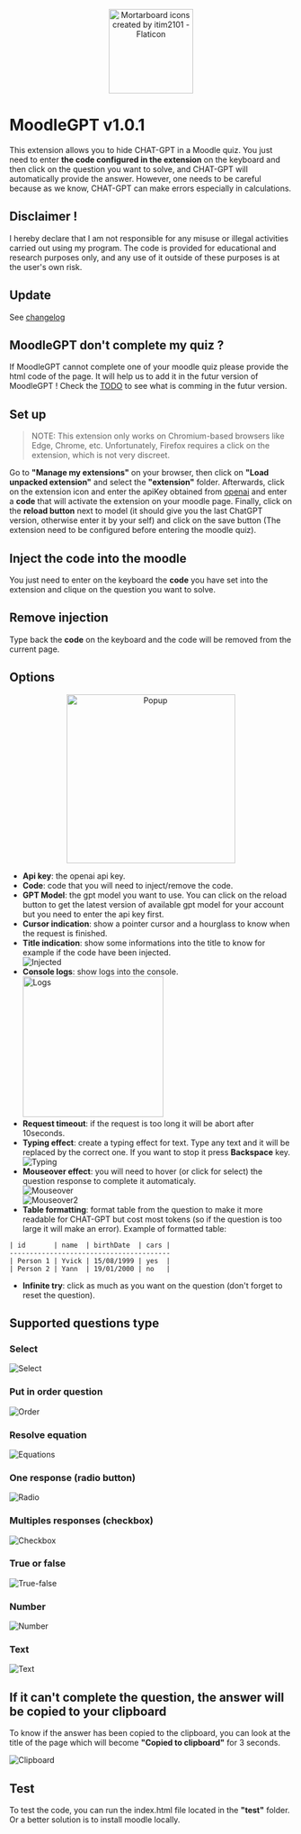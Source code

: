 <p align="center"><a
href="https://www.flaticon.com/free-icons/mortarboard" target="_blank" rel="noopener noreferrer"
title="Mortarboard icons created by itim2101 - Flaticon" ><img src="./extension/icon.png" alt="Mortarboard icons created by itim2101 - Flaticon" width="150" style="display:block; margin:auto;"></a></p>

# MoodleGPT v1.0.1

This extension allows you to hide CHAT-GPT in a Moodle quiz. You just need to enter <b>the code configured in the extension</b> on the keyboard and then click on the question you want to solve, and CHAT-GPT will automatically provide the answer. However, one needs to be careful because as we know, CHAT-GPT can make errors especially in calculations.

## Disclaimer !

I hereby declare that I am not responsible for any misuse or illegal activities carried out using my program. The code is provided for educational and research purposes only, and any use of it outside of these purposes is at the user's own risk.

## Update

See [changelog](./CHANGELOG.md)

## MoodleGPT don't complete my quiz ?

If MoodleGPT cannot complete one of your moodle quiz please provide the html code of the page. It will help us to add it in the futur version of MoodleGPT ! Check the [TODO](./TODO.md) to see what is comming in the futur version.

## Set up

> NOTE: This extension only works on Chromium-based browsers like Edge, Chrome, etc. Unfortunately, Firefox requires a click on the extension, which is not very discreet.

Go to <b>"Manage my extensions"</b> on your browser, then click on <b>"Load unpacked extension"</b> and select the <b>"extension"</b> folder. Afterwards, click on the extension icon and enter the apiKey obtained from [openai](https://platform.openai.com/) and enter a <b>code</b> that will activate the extension on your moodle page. Finally, click on the <b>reload button</b> next to model (it should give you the last ChatGPT version, otherwise enter it by your self) and click on the save button (The extension need to be configured before entering the moodle quiz).

## Inject the code into the moodle

You just need to enter on the keyboard the <b>code</b> you have set into the extension and clique on the question you want to solve.

## Remove injection

Type back the <b>code</b> on the keyboard and the code will be removed from the current page.

## Options

<p align="center">
<img src="./assets/popup.png" alt="Popup"  height="300">
</p>

- <b>Api key</b>: the openai api key.
- <b>Code</b>: code that you will need to inject/remove the code.
- <b>GPT Model</b>: the gpt model you want to use. You can click on the reload button to get the latest version of available gpt model for your account but you need to enter the api key first.
- <b>Cursor indication</b>: show a pointer cursor and a hourglass to know when the request is finished.
- <b>Title indication</b>: show some informations into the title to know for example if the code have been injected.
  <br/> ![Injected](./assets/title-injected.png)
- <b>Console logs</b>: show logs into the console.
  <br/><img src="./assets/logs.png" alt="Logs" width="250">
- <b>Request timeout</b>: if the request is too long it will be abort after 10seconds.
- <b>Typing effect</b>: create a typing effect for text. Type any text and it will be replaced by the correct one. If you want to stop it press <b>Backspace</b> key.
  <br/> ![Typing](./assets/typing.gif)
- <b>Mouseover effect</b>: you will need to hover (or click for select) the question response to complete it automaticaly.
  <br/> ![Mouseover](./assets/mouseover.gif)
  <br/> ![Mouseover2](./assets/mouseover2.gif)
- <b>Table formatting</b>: format table from the question to make it more readable for CHAT-GPT but cost most tokens (so if the question is too large it will make an error). Example of formatted table:

```
| id       | name  | birthDate  | cars |
----------------------------------------
| Person 1 | Yvick | 15/08/1999 | yes  |
| Person 2 | Yann  | 19/01/2000 | no   |
```

- <b>Infinite try</b>: click as much as you want on the question (don't forget to reset the question).

## Supported questions type

### Select

![Select](./assets/select.gif)

### Put in order question

![Order](./assets/order.gif)

### Resolve equation

![Equations](./assets/equations.gif)

### One response (radio button)

![Radio](./assets/radio.gif)

### Multiples responses (checkbox)

![Checkbox](./assets/checkbox.gif)

### True or false

![True-false](./assets/true-false.gif)

### Number

![Number](./assets/number.gif)

### Text

![Text](./assets/text.gif)

## If it can't complete the question, the answer will be copied to your clipboard

To know if the answer has been copied to the clipboard, you can look at the title of the page which will become <b>"Copied to clipboard"</b> for 3 seconds.

![Clipboard](./assets/clipboard.gif)

## Test

To test the code, you can run the index.html file located in the <b>"test"</b> folder. Or a better solution is to install moodle locally.
